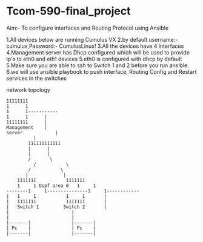 # Tcom-590-final_project
Aim:- To configure interfaces and Routing Protocol using Ansible

1.All devices below are running Cumulus VX
2.by default username:- cumulus,Password:- CumulusLinux!
3.All the devices have 4 interfaces 
4.Management server has Dhcp configured which will be used to provide Ip's to eth0 and eth1 devices
5.eth0 is configured with dhcp by default
5.Make sure you are able to ssh to Switch 1 and 2 before you run ansible.
6.we will use ansible playbook to push interface, Routing Config and Restart services in the switches 


network topology

	11111111
	1      1
	1      1-----------
	1      1	  |
	11111111	  |
	Management	  |
	server      	  |
			  |
			111111111111
			|	   |
			|	   |
			/	    \
		      /		      \
		    /			\
		   |			 |
		1111111		      1111111
		1     1	Ospf area 0   1     1
	--------1     1---------------1	    1------------
	|	1     1		      1	    1		|
	|	1111111		      1111111		|
	|	Switch 1	     Switch 2		|
	|						|
	|						|
	|-------|				|-------|
	| Pc    |				| Pc    |
	|-------| 				|-------|

